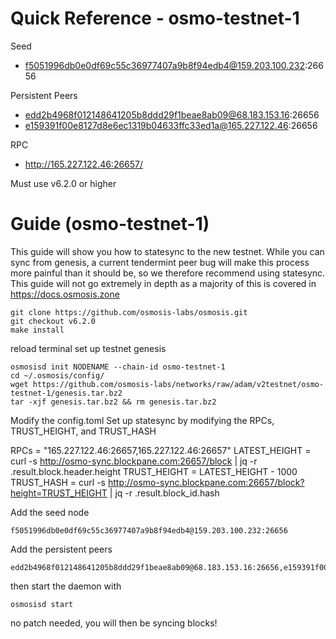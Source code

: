 # Quick Reference - osmo-testnet-1
Seed
* f5051996db0e0df69c55c36977407a9b8f94edb4@159.203.100.232:26656

Persistent Peers
* edd2b4968f012148641205b8ddd29f1beae8ab09@68.183.153.16:26656
* e159391f00e8127d8e6ec1319b04633ffc33ed1a@165.227.122.46:26656

RPC
* http://165.227.122.46:26657/

Must use v6.2.0 or higher

# Guide (osmo-testnet-1)

This guide will show you how to statesync to the new testnet. While you can sync from genesis, a current tendermint peer bug will make this process more painful than it should be, so we therefore recommend using statesync. This guide will not go extremely in depth as a majority of this is covered in https://docs.osmosis.zone

```
git clone https://github.com/osmosis-labs/osmosis.git
git checkout v6.2.0
make install
```

reload terminal
set up testnet genesis

```
osmosisd init NODENAME --chain-id osmo-testnet-1
cd ~/.osmosis/config/
wget https://github.com/osmosis-labs/networks/raw/adam/v2testnet/osmo-testnet-1/genesis.tar.bz2
tar -xjf genesis.tar.bz2 && rm genesis.tar.bz2
```

Modify the config.toml
Set up statesync by modifying the RPCs, TRUST_HEIGHT, and TRUST_HASH

RPCs = "165.227.122.46:26657,165.227.122.46:26657"
LATEST_HEIGHT = curl -s http://osmo-sync.blockpane.com:26657/block | jq -r .result.block.header.height
TRUST_HEIGHT = LATEST_HEIGHT - 1000
TRUST_HASH = curl -s http://osmo-sync.blockpane.com:26657/block?height=TRUST_HEIGHT | jq -r .result.block_id.hash

Add the seed node
```
f5051996db0e0df69c55c36977407a9b8f94edb4@159.203.100.232:26656
```

Add the persistent peers
```
edd2b4968f012148641205b8ddd29f1beae8ab09@68.183.153.16:26656,e159391f00e8127d8e6ec1319b04633ffc33ed1a@165.227.122.46:26656
```

then start the daemon with
```
osmosisd start
```

no patch needed, you will then be syncing blocks!